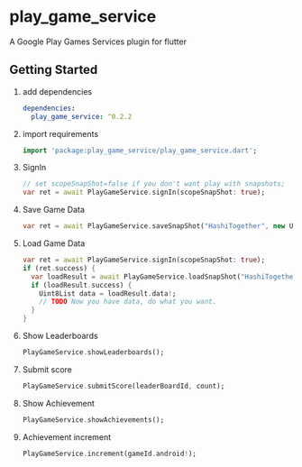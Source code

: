 # play_game_service

A Google Play Games Services plugin for flutter

## Getting Started

1. add dependencies

    ```yml
    dependencies:
      play_game_service: ^0.2.2
    ```

1. import requirements

    ```dart
    import 'package:play_game_service/play_game_service.dart';
    ```

1. SignIn

    ```dart
    // set scopeSnapShot=false if you don't want play with snapshots;
    var ret = await PlayGameService.signIn(scopeSnapShot: true);
    ```

1. Save Game Data

    ```dart
    var ret = await PlayGameService.saveSnapShot("HashiTogether", new Uint8List(10), "description");
    ```

1. Load Game Data

    ```dart
    var ret = await PlayGameService.signIn(scopeSnapShot: true);
    if (ret.success) {
      var loadResult = await PlayGameService.loadSnapShot("HashiTogether");
      if (loadResult.success) {
        Uint8List data = loadResult.data!;
        // TODO Now you have data, do what you want.
      }
    }
    ```

1. Show Leaderboards

    ```dart
    PlayGameService.showLeaderboards();
    ```

1. Submit score

    ```dart
    PlayGameService.submitScore(leaderBoardId, count);
    ```

1. Show Achievement

    ```dart
    PlayGameService.showAchievements();
    ```

1. Achievement increment

    ```dart
    PlayGameService.increment(gameId.android!);
    ```
